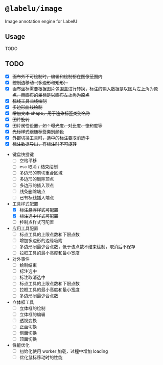# `@labelu/image`

Image annotation engine for LabelU

## Usage

TODO

## TODO

- [x] ~~画布外不可绘制时，编辑和绘制都在图像范围内~~
- [x] ~~控制边移动（多边形和矩形）~~
- [x] ~~画布坐标需要根据图片包围盒进行转换，标注的输入数据是以图片左上角为原点，而画布的坐标是以画布左上角为原点~~
- [x] ~~标线工具曲线绘制~~
- [x] ~~多边形曲线绘制~~
- [x] ~~增加文本 shape，用于渲染标签类别名称~~
- [x] ~~图片旋转~~
- [x] ~~图片属性设置，如：曝光度、对比度、饱和度等~~
- [x] ~~光标样式跟随标签类别颜色~~
- [x] ~~外部切换工具时，选中的标注要取消选中~~
- [x] ~~标注数据导出，有标注时不可旋转~~
- 键盘快捷键
  - [ ] 空格平移
  - [ ] esc 取消 / 结束绘制
  - [ ] 多边形的剪切重合区域
  - [ ] 多边形的删除顶点
  - [ ] 多边形的插入顶点
  - [ ] 线条删除端点
  - [ ] 已有标线插入端点
- 工具样式配置
  - [x] ~~标注悬浮样式可配置~~
  - [x] ~~标注选中样式可配置~~
  - [ ] 控制点样式可配置
- 应用工具配置
  - [ ] 标点工具的上限点数和下限点数
  - [ ] 增加多边形的边缘吸附
  - [ ] 多边形闭最少合点数，低于该点数不结束绘制，取消后不保存
  - [ ] 拉框工具的最小高度和最小宽度
- 对外事件
  - [ ] 绘制结束
  - [ ] 标注选中
  - [ ] 标注取消选中
  - [ ] 标点工具的上限点数和下限点数
  - [ ] 拉框工具的最小高度和最小宽度
  - [ ] 多边形闭最少合点数
- 立体框工具
  - [ ] 立体框的绘制
  - [ ] 立体框的编辑
  - [ ] 透视变换
  - [ ] 正面切换
  - [ ] 侧面切换
  - [ ] 顶面切换
- 性能优化
  - [ ] 初始化使用 worker 加载，过程中增加 loading
  - [ ] 优化鼠标移动时的性能
